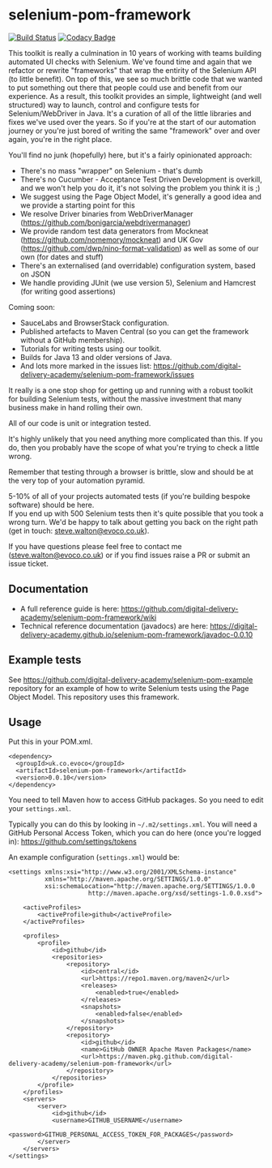 # selenium-pom-framework

[![Build Status](https://travis-ci.com/digital-delivery-academy/selenium-pom-framework.svg?branch=master)](https://travis-ci.com/digital-delivery-academy/selenium-pom-framework)
[![Codacy Badge](https://api.codacy.com/project/badge/Grade/ce6169f2151d43daaa0db3aab560e1f0)](https://www.codacy.com/gh/digital-delivery-academy/selenium-pom-framework?utm_source=github.com&amp;utm_medium=referral&amp;utm_content=digital-delivery-academy/selenium-pom-framework&amp;utm_campaign=Badge_Grade)

This toolkit is really a culmination in 10 years of working with teams building automated UI checks with Selenium.  We've found time and again that we refactor or rewrite "frameworks" that wrap the entirity of the Selenium API (to little benefit).  On top of this, we see so much brittle code that we wanted to put something out there that people could use and benefit from our experience.  As a result, this toolkit provides an simple, lightweight (and well structured) way to launch, control and configure tests for Selenium/WebDriver in Java.  It's a curation of all of the little libraries and fixes we've used over the years.  So if you're at the start of our automation journey or you're just bored of writing the same "framework" over and over again, you're in the right place.

You'll find no junk (hopefully) here, but it's a fairly opinionated approach:
- There's no mass "wrapper" on Selenium - that's dumb
- There's no Cucumber - Acceptance Test Driven Development is overkill, and we won't help you do it, it's not solving the problem you think it is ;)
- We suggest using the Page Object Model, it's generally a good idea and we provide a starting point for this
- We resolve Driver binaries from WebDriverManager (https://github.com/bonigarcia/webdrivermanager)
- We provide random test data generators from Mockneat (https://github.com/nomemory/mockneat) and UK Gov (https://github.com/dwp/nino-format-validation) as well as some of our own (for dates and stuff)
- There's an externalised (and overridable) configuration system, based on JSON
- We handle providing JUnit (we use version 5), Selenium and Hamcrest (for writing good assertions)

Coming soon:
- SauceLabs and BrowserStack configuration.
- Published artefacts to Maven Central (so you can get the framework without a GitHub membership).
- Tutorials for writing tests using our toolkit.
- Builds for Java 13 and older versions of Java.
- And lots more marked in the issues list: https://github.com/digital-delivery-academy/selenium-pom-framework/issues

It really is a one stop shop for getting up and running with a robust toolkit for building Selenium tests, without the massive investment that many business make in hand rolling their own.

All of our code is unit or integration tested.

It's highly unlikely that you need anything more complicated than this.  If you do, then you probably have the scope of what you're trying to check a little wrong.

Remember that testing through a browser is brittle, slow and should be at the very top of your automation pyramid.

5-10% of all of your projects automated tests (if you're building bespoke software) should be here.  
If you end up with 500 Selenium tests then it's quite possible that you took a wrong turn.  We'd be happy to talk about getting you back on the right path (get in touch: steve.walton@evoco.co.uk).

If you have questions please feel free to contact me (steve.walton@evoco.co.uk) or if you find issues raise a PR or 
submit an issue ticket.

## Documentation

- A full reference guide is here: https://github.com/digital-delivery-academy/selenium-pom-framework/wiki
- Technical reference documentation (javadocs) are here: https://digital-delivery-academy.github.io/selenium-pom-framework/javadoc-0.0.10

## Example tests

See https://github.com/digital-delivery-academy/selenium-pom-example repository for an example of how to write Selenium tests using the Page Object Model.  This repository uses this framework.

## Usage

Put this in your POM.xml.

```
<dependency>
  <groupId>uk.co.evoco</groupId>
  <artifactId>selenium-pom-framework</artifactId>
  <version>0.0.10</version>
</dependency>
```

You need to tell Maven how to access GitHub packages.  So you need to edit your `settings.xml`.

Typically you can do this by looking in `~/.m2/settings.xml`.  You will need a GitHub Personal Access Token, which
you can do here (once you're logged in): https://github.com/settings/tokens

An example configuration (`settings.xml`) would be:

```
<settings xmlns:xsi="http://www.w3.org/2001/XMLSchema-instance"
          xmlns="http://maven.apache.org/SETTINGS/1.0.0"
          xsi:schemaLocation="http://maven.apache.org/SETTINGS/1.0.0
                      http://maven.apache.org/xsd/settings-1.0.0.xsd">

    <activeProfiles>
        <activeProfile>github</activeProfile>
    </activeProfiles>

    <profiles>
        <profile>
            <id>github</id>
            <repositories>
                <repository>
                    <id>central</id>
                    <url>https://repo1.maven.org/maven2</url>
                    <releases>
                        <enabled>true</enabled>
                    </releases>
                    <snapshots>
                        <enabled>false</enabled>
                    </snapshots>
                </repository>
                <repository>
                    <id>github</id>
                    <name>GitHub OWNER Apache Maven Packages</name>
                    <url>https://maven.pkg.github.com/digital-delivery-academy/selenium-pom-framework</url>
                </repository>
            </repositories>
        </profile>
    </profiles>
    <servers>
        <server>
            <id>github</id>
            <username>GITHUB_USERNAME</username>
            <password>GITHUB_PERSONAL_ACCESS_TOKEN_FOR_PACKAGES</password>
        </server>
    </servers>
</settings>
```
